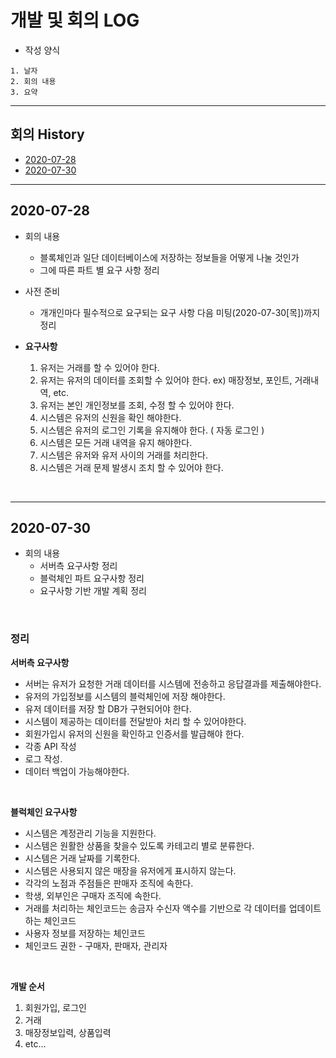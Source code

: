 # 개발 및 회의 LOG
- 작성 양식

```
1. 날자
2. 회의 내용
3. 요약
```
---

## 회의 History

  - [2020-07-28](#2020-07-28)
  - [2020-07-30](#2020-07-30)



---

## 2020-07-28

- 회의 내용
    * 블록체인과 일단 데이터베이스에 저장하는 정보들을 어떻게 나눌 것인가
    * 그에 따른 파트 별 요구 사항 정리
    
- 사전 준비
    * 개개인마다 필수적으로 요구되는 요구 사항 다음 미팅(2020-07-30[목])까지 정리

- **요구사항**
  1. 유저는 거래를 할 수 있어야 한다. 
  2. 유저는 유저의 데이터를 조회할 수 있어야 한다. ex) 매장정보, 포인트, 거래내역, etc.
  3. 유저는 본인 개인정보를 조회, 수정 할 수 있어야 한다.
  4. 시스템은 유저의 신원을 확인 해야한다.
  5. 시스템은 유저의 로그인 기록을 유지해야 한다. ( 자동 로그인 )
  6. 시스템은 모든 거래 내역을 유지 해야한다.
  7. 시스템은 유저와 유저 사이의 거래를 처리한다.
  8. 시스템은 거래 문제 발생시 조치 할 수 있어야 한다.

<br>

---

## 2020-07-30

- 회의 내용
  - 서버측 요구사항 정리
  - 블럭체인 파트 요구사항 정리
  - 요구사항 기반 개발 계획 정리

<br>

### 정리  


**서버측 요구사항**

- 서버는 유저가 요청한 거래 데이터를 시스템에 전송하고 응답결과를 제출해야한다.
- 유저의 가입정보를 시스템의 블럭체인에 저장 해야한다.
- 유저 데이터를 저장 할 DB가 구현되어야 한다.
- 시스템이 제공하는 데이터를 전달받아 처리 할 수 있어야한다.
- 회원가입시 유저의 신원을 확인하고 인증서를 발급해야 한다.
- 각종 API 작성
- 로그 작성.
- 데이터 백업이 가능해야한다.

<br>

**블럭체인 요구사항**

- 시스템은 계정관리 기능을 지원한다.
- 시스템은 원활한 상품을 찾을수 있도록 카테고리 별로 분류한다.
- 시스템은 거래 날짜를 기록한다.
- 시스템은 사용되지 않은 매장을 유저에게 표시하지 않는다.
- 각각의 노점과 주점들은 판매자 조직에 속한다.
- 학생, 외부인은 구매자 조직에 속한다.
- 거래를 처리하는 체인코드는 송금자 수신자 액수를 기반으로 각 데이터를 업데이트하는 체인코드
- 사용자 정보를 저장하는 체인코드
- 체인코드 권한 - 구매자, 판매자, 관리자 

<br>

**개발 순서**
1. 회원가입, 로그인
2. 거래
3. 매장정보입력, 상품입력
4. etc…
